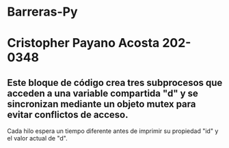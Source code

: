 # Barreras-Py

# Cristopher Payano Acosta 202-0348

## Este bloque de código crea tres subprocesos que acceden a una variable compartida "d" y se sincronizan mediante un objeto mutex para evitar conflictos de acceso. 
Cada hilo espera un tiempo diferente antes de imprimir su propiedad "id" y el valor actual de "d".
